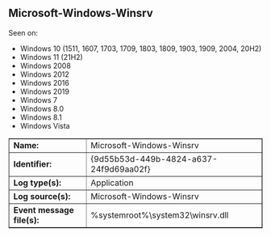 ## Microsoft-Windows-Winsrv

Seen on:
* Windows 10 (1511, 1607, 1703, 1709, 1803, 1809, 1903, 1909, 2004, 20H2)
* Windows 11 (21H2)
* Windows 2008
* Windows 2012
* Windows 2016
* Windows 2019
* Windows 7
* Windows 8.0
* Windows 8.1
* Windows Vista

<table border="1" class="docutils">
  <tbody>
    <tr>
      <td><b>Name:</b></td>
      <td>Microsoft-Windows-Winsrv</td>
    </tr>
    <tr>
      <td><b>Identifier:</b></td>
      <td>{9d55b53d-449b-4824-a637-24f9d69aa02f}</td>
    </tr>
    <tr>
      <td><b>Log type(s):</b></td>
      <td>Application</td>
    </tr>
    <tr>
      <td><b>Log source(s):</b></td>
      <td>Microsoft-Windows-Winsrv</td>
    </tr>
    <tr>
      <td><b>Event message file(s):</b></td>
      <td>%systemroot%\system32\winsrv.dll</td>
    </tr>
  </tbody>
</table>

&nbsp;

